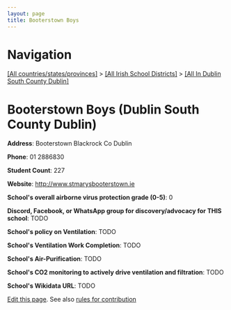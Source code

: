 ```yaml
---
layout: page
title: Booterstown Boys
---
```

# Navigation

[[All countries/states/provinces]](../../..) > [[All Irish School Districts]](../..) > [[All In Dublin South County Dublin]](..)

# Booterstown Boys (Dublin South County Dublin)

**Address**: Booterstown Blackrock Co Dublin

**Phone**: 01 2886830

**Student Count**: 227

**Website**: <http://www.stmarysbooterstown.ie>

**School's overall airborne virus protection grade (0-5)**: 0

**Discord, Facebook, or WhatsApp group for discovery/advocacy for THIS school**: TODO

**School's policy on Ventilation**: TODO

**School's Ventilation Work Completion**: TODO

**School's Air-Purification**: TODO

**School's CO2 monitoring to actively drive ventilation and filtration**: TODO

**School's Wikidata URL**: TODO


[Edit this page](https://github.com/ventilate-schools/Ireland/edit/main/./Dublin_South_County_Dublin/Booterstown_Boys.md). See also [rules for contribution](../../../contribution-rules/)